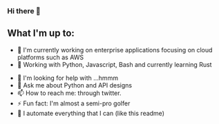 ### Hi there 👋

<!--
**evansa/evansa** is a ✨ _special_ ✨ repository because its `README.md` (this file) appears on your GitHub profile.
-->

## What I'm up to:

- 🔭 I'm currently working on enterprise applications focusing on cloud platforms such as AWS
- 🌱 Working with Python, Javascript, Bash and currently learning Rust
<!-- 👯 I'm looking to collaborate on ...-->
- 🤔 I'm looking for help with ...hmmm
- 💬 Ask me about Python and API designs
- 📫 How to reach me: through twitter.
- ⚡ Fun fact: I'm almost a semi-pro golfer
- 🤖 I automate everything that I can (like this readme)

